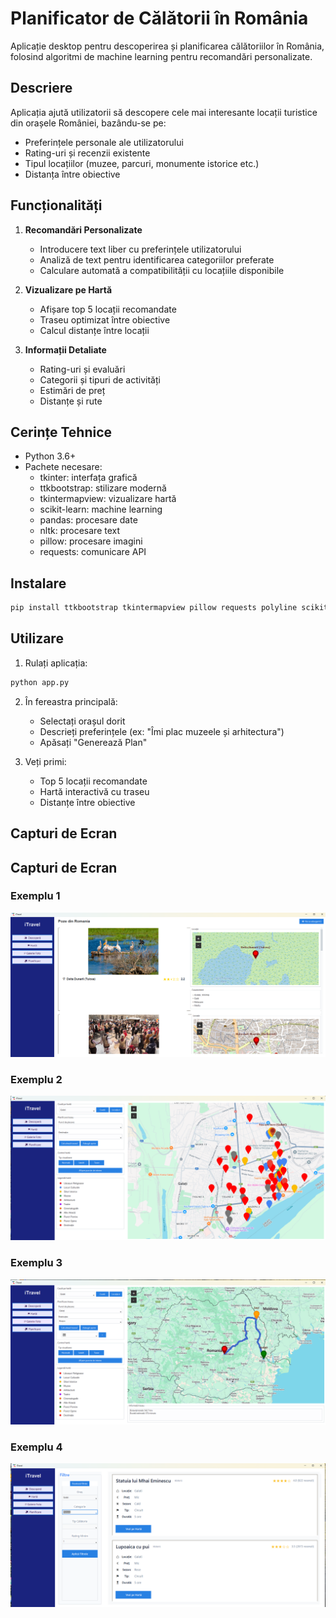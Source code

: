 # Planificator de Călătorii în România

Aplicație desktop pentru descoperirea și planificarea călătoriilor în România, folosind algoritmi de machine learning pentru recomandări personalizate.

## Descriere

Aplicația ajută utilizatorii să descopere cele mai interesante locații turistice din orașele României, bazându-se pe:
- Preferințele personale ale utilizatorului
- Rating-uri și recenzii existente
- Tipul locațiilor (muzee, parcuri, monumente istorice etc.)
- Distanța între obiective

## Funcționalități

1. **Recomandări Personalizate**
   - Introducere text liber cu preferințele utilizatorului
   - Analiză de text pentru identificarea categoriilor preferate
   - Calculare automată a compatibilității cu locațiile disponibile

2. **Vizualizare pe Hartă**
   - Afișare top 5 locații recomandate
   - Traseu optimizat între obiective
   - Calcul distanțe între locații

3. **Informații Detaliate**
   - Rating-uri și evaluări
   - Categorii și tipuri de activități
   - Estimări de preț
   - Distanțe și rute

## Cerințe Tehnice

- Python 3.6+
- Pachete necesare:
  - tkinter: interfața grafică
  - ttkbootstrap: stilizare modernă
  - tkintermapview: vizualizare hartă
  - scikit-learn: machine learning
  - pandas: procesare date
  - nltk: procesare text
  - pillow: procesare imagini
  - requests: comunicare API

## Instalare

```bash
pip install ttkbootstrap tkintermapview pillow requests polyline scikit-learn pandas nltk
```

## Utilizare

1. Rulați aplicația:
```bash
python app.py
```

2. În fereastra principală:
   - Selectați orașul dorit
   - Descrieți preferințele (ex: "Îmi plac muzeele și arhitectura")
   - Apăsați "Generează Plan"

3. Veți primi:
   - Top 5 locații recomandate
   - Hartă interactivă cu traseu
   - Distanțe între obiective
## Capturi de Ecran

## Capturi de Ecran

### Exemplu 1
![Screenshot 2025-04-28 115909](img/Screenshot%202025-04-28%20115909.png)

### Exemplu 2
![Screenshot 2025-04-28 115944](img/Screenshot%202025-04-28%20115944.png)

### Exemplu 3
![Screenshot 2025-04-28 120023](img/Screenshot%202025-04-28%20120023.png)

### Exemplu 4
![Screenshot 2025-04-28 120103](img/Screenshot%202025-04-28%20120103.png)
